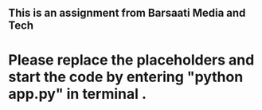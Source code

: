 ## This is an assignment from Barsaati Media and Tech
# Please replace the placeholders and start the code by entering "python app.py" in terminal .
